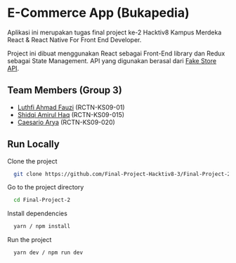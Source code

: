 
# E-Commerce App (Bukapedia)

Aplikasi ini merupakan tugas final project ke-2 Hacktiv8 Kampus Merdeka React & React Native For Front End Developer. 

Project ini dibuat menggunakan React sebagai Front-End library dan Redux sebagai State Management. API yang digunakan berasal dari [Fake Store API](https://fakestoreapi.com/).


## Team Members (Group 3)

- [Luthfi Ahmad Fauzi](https://github.com/luthfiahmdf) (RCTN-KS09-01)
- [Shidqi Amirul Haq](https://github.com/shidqi29) (RCTN-KS09-015)
- [Caesario Arya](https://github.com/Trenchkid0) (RCTN-KS09-020)


## Run Locally

Clone the project

```bash
  git clone https://github.com/Final-Project-Hacktiv8-3/Final-Project-2
```

Go to the project directory

```bash
  cd Final-Project-2
```

Install dependencies

```bash
  yarn / npm install
```

Run the project

```bash
  yarn dev / npm run dev
```

